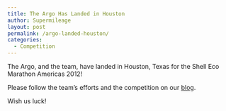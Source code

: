 ```yaml
---
title: The Argo Has Landed in Houston
author: Supermileage
layout: post
permalink: /argo-landed-houston/
categories:
  - Competition
---
```

The Argo, and the team, have landed in Houston, Texas for the Shell Eco Marathon Americas 2012!

Please follow the team&#8217;s efforts and the competition on our <a href="http://superblogii.wordpress.com/" target="_blank">blog</a>.

Wish us luck!
